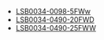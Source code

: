 * [LSB0034-0098-5FWw](lsb0034-0098-5fww/LSB0034-0098-5FWW.md)
* [LSB0034-0490-20FWD](lsb0034-0490-20fwd/LSB0034-0490-20FWD.md)
* [LSB0034-0490-25FWW](lsb0034-0490-25fww/LSB0034-0490-25FWW.md)
